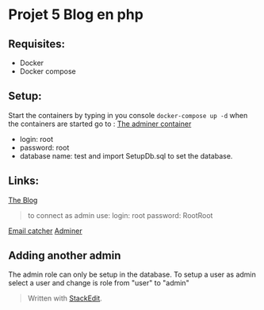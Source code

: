 ﻿# Projet 5 Blog en php

## Requisites:

 - Docker
 - Docker compose
 

## Setup:
Start the containers by typing in you console
`docker-compose up -d`
when the containers are started go to :
[The adminer container](localhost:8080)

 - login: root
 - password: root
 - database name: test
 and import SetupDb.sql to set the database.
 

## Links:
[The Blog](localhost:80)

> to connect as admin use: 
> login: root 
> password: RootRoot

[Email catcher](localhost:8090)
[Adminer](localhost:8080)

## Adding another admin
The admin role can only be setup in the database.
To setup a user as admin select a user and change is role from "user" to "admin"
> Written with [StackEdit](https://stackedit.io/).



